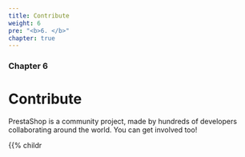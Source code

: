 ```yaml
---
title: Contribute
weight: 6
pre: "<b>6. </b>"
chapter: true
---
```


### Chapter 6

# Contribute

PrestaShop is a community project, made by hundreds of developers collaborating around the world. You can get involved too!

{{% childr

